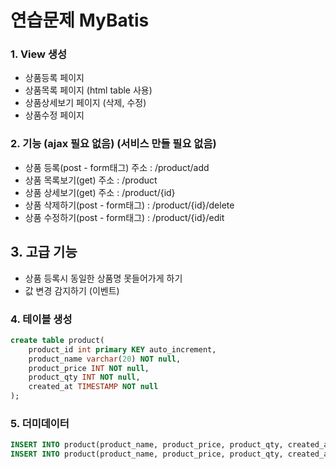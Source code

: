 # 연습문제 MyBatis

### 1. View 생성
- 상품등록 페이지
- 상품목록 페이지 (html table 사용)
- 상품상세보기 페이지 (삭제, 수정)
- 상품수정 페이지

### 2. 기능 (ajax 필요 없음) (서비스 만들 필요 없음)
- 상품 등록(post - form태그)  주소 : /product/add
- 상품 목록보기(get) 주소 : /product
- 상품 상세보기(get) 주소 : /product/{id}
- 상품 삭제하기(post - form태그) : /product/{id}/delete
- 상품 수정하기(post - form태그) : /product/{id}/edit

## 3. 고급 기능
- 상품 등록시 동일한 상품명 못들어가게 하기
- 값 변경 감지하기 (이벤트)

### 4. 테이블 생성
```sql
create table product(
    product_id int primary KEY auto_increment,
    product_name varchar(20) NOT null,
    product_price INT NOT null,
    product_qty INT NOT null,
    created_at TIMESTAMP NOT null
);

```

### 5. 더미데이터
```sql
INSERT INTO product(product_name, product_price, product_qty, created_at) VALUES('바나나', 3000, 98, NOW());
INSERT INTO product(product_name, product_price, product_qty, created_at) VALUES('딸기', 2000, 100, NOW());
```
